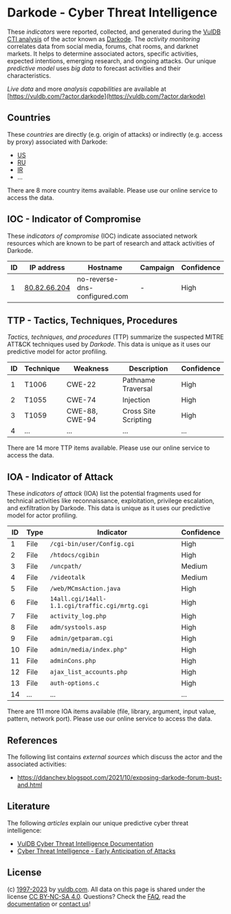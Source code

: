 # Darkode - Cyber Threat Intelligence

These _indicators_ were reported, collected, and generated during the [VulDB CTI analysis](https://vuldb.com/?kb.cti) of the actor known as [Darkode](https://vuldb.com/?actor.darkode). The _activity monitoring_ correlates data from social media, forums, chat rooms, and darknet markets. It helps to determine associated actors, specific activities, expected intentions, emerging research, and ongoing attacks. Our unique _predictive model_ uses _big data_ to forecast activities and their characteristics.

_Live data_ and more _analysis capabilities_ are available at [https://vuldb.com/?actor.darkode](https://vuldb.com/?actor.darkode)

## Countries

These _countries_ are directly (e.g. origin of attacks) or indirectly (e.g. access by proxy) associated with Darkode:

* [US](https://vuldb.com/?country.us)
* [RU](https://vuldb.com/?country.ru)
* [IR](https://vuldb.com/?country.ir)
* ...

There are 8 more country items available. Please use our online service to access the data.

## IOC - Indicator of Compromise

These _indicators of compromise_ (IOC) indicate associated network resources which are known to be part of research and attack activities of Darkode.

ID | IP address | Hostname | Campaign | Confidence
-- | ---------- | -------- | -------- | ----------
1 | [80.82.66.204](https://vuldb.com/?ip.80.82.66.204) | no-reverse-dns-configured.com | - | High

## TTP - Tactics, Techniques, Procedures

_Tactics, techniques, and procedures_ (TTP) summarize the suspected MITRE ATT&CK techniques used by _Darkode_. This data is unique as it uses our predictive model for actor profiling.

ID | Technique | Weakness | Description | Confidence
-- | --------- | -------- | ----------- | ----------
1 | T1006 | CWE-22 | Pathname Traversal | High
2 | T1055 | CWE-74 | Injection | High
3 | T1059 | CWE-88, CWE-94 | Cross Site Scripting | High
4 | ... | ... | ... | ...

There are 14 more TTP items available. Please use our online service to access the data.

## IOA - Indicator of Attack

These _indicators of attack_ (IOA) list the potential fragments used for technical activities like reconnaissance, exploitation, privilege escalation, and exfiltration by Darkode. This data is unique as it uses our predictive model for actor profiling.

ID | Type | Indicator | Confidence
-- | ---- | --------- | ----------
1 | File | `/cgi-bin/user/Config.cgi` | High
2 | File | `/htdocs/cgibin` | High
3 | File | `/uncpath/` | Medium
4 | File | `/videotalk` | Medium
5 | File | `/web/MCmsAction.java` | High
6 | File | `14all.cgi/14all-1.1.cgi/traffic.cgi/mrtg.cgi` | High
7 | File | `activity_log.php` | High
8 | File | `adm/systools.asp` | High
9 | File | `admin/getparam.cgi` | High
10 | File | `admin/media/index.php"` | High
11 | File | `adminCons.php` | High
12 | File | `ajax_list_accounts.php` | High
13 | File | `auth-options.c` | High
14 | ... | ... | ...

There are 111 more IOA items available (file, library, argument, input value, pattern, network port). Please use our online service to access the data.

## References

The following list contains _external sources_ which discuss the actor and the associated activities:

* https://ddanchev.blogspot.com/2021/10/exposing-darkode-forum-bust-and.html

## Literature

The following _articles_ explain our unique predictive cyber threat intelligence:

* [VulDB Cyber Threat Intelligence Documentation](https://vuldb.com/?kb.cti)
* [Cyber Threat Intelligence - Early Anticipation of Attacks](https://www.scip.ch/en/?labs.20201022)

## License

(c) [1997-2023](https://vuldb.com/?kb.changelog) by [vuldb.com](https://vuldb.com/?kb.about). All data on this page is shared under the license [CC BY-NC-SA 4.0](https://creativecommons.org/licenses/by-nc-sa/4.0/). Questions? Check the [FAQ](https://vuldb.com/?kb.faq), read the [documentation](https://vuldb.com/?kb) or [contact us](https://vuldb.com/?contact)!
